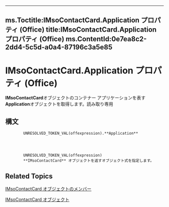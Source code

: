 

---
ms.Toctitle:IMsoContactCard.Application プロパティ (Office)
title:IMsoContactCard.Application プロパティ (Office)
ms.ContentId:0e7ea8c2-2dd4-5c5d-a0a4-87196c3a5e85
---
# IMsoContactCard.Application プロパティ (Office)




**IMsoContactCard**オブジェクトのコンテナー アプリケーションを表す**Application**オブジェクトを取得します。読み取り専用

## 構文

            UNRESOLVED_TOKEN_VAL(offexpression).**Application**




            UNRESOLVED_TOKEN_VAL(offexpression)
            **IMsoContactCard** オブジェクトを返すオブジェクト式を指定します。



## Related Topics

[IMsoContactCard オブジェクトのメンバー](03c92ec4-11c8-8354-377f-d60ebdb5d2f3.md)

[IMsoContactCard オブジェクト](337320dd-a60a-fdc5-76a1-c40518171bd6.md)





